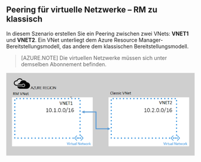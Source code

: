 ## Peering für virtuelle Netzwerke – RM zu klassisch

In diesem Szenario erstellen Sie ein Peering zwischen zwei VNets: **VNET1** und **VNET2**. Ein VNet unterliegt dem Azure Resource Manager-Bereitstellungsmodell, das andere dem klassischen Bereitstellungsmodell.

> [AZURE.NOTE] Die virtuellen Netzwerke müssen sich unter demselben Abonnement befinden.

![Bereitstellungsszenario „ASM zu ARM“](./media/virtual-networks-create-vnetpeering-scenario-asmtoarm-include/figure01.PNG)

<!---HONumber=AcomDC_0921_2016-->